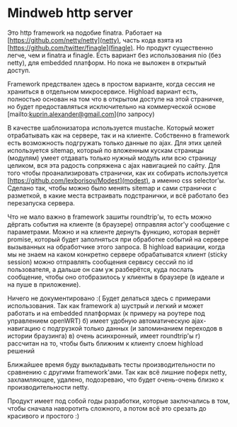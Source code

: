 # Mindweb http server

Это http framework на подобие finatra. Работает на [https://github.com/netty/netty](netty), часть кода взята из [https://github.com/twitter/finagle](finagle).
Но продукт существенно легче, чем и finatra и finagle. Есть вариант без использования nio (без netty), для embedded платформ. Но пока не выложен в открытый доступ.

Framework предствален здесь в простом варианте, когда сессия не храниться в отдельном микросервисе. Highload вариант есть, полностью основан на том что в открытом доступе на этой страничке, но будет предоставляться исключительно на коммерческой основе [mailto:kuprin.alexander@gmail.com](по запросу)

В качестве шаблонизатора используется mustache. Который может отрабатывать как на сервере, так и на клиенте. Собственно в framework есть возможность подгружать только данные по ajax.
Для этих целей используется sitemap, который по вложенным кускам страницы (модулям) умеет отдавать только нужный модуль или всю страницу целиком, вся эта радость сопряжена с ajax навигацией по сайту.
Для того чтобы проанализировать странички, как их собирать используется [https://github.com/lexborisov/Modest](modest), а именно css selector'ы. Сделано так, чтобы можно было менять sitemap и сами странички с разметкой, в какие места встраивать подстранички, и всё работало без перезапуска сервера.

Что не мало важно в framework зашиты roundtrip'ы, то есть можно дёргать события на клиенте (в браузере) отправляя actor'у сообщение с параметрами. Можно и на клиенте дернуть функцию, которая вернёт promise, который будет заполняться при обработке событий на сервере вызыванных на обработчике этого запроса.
В highload вариации, когда мы не знаем на каком конкретно сервере обрабатыватся клиент (sticky session) можно отправлять сообщения сервису сессий по id пользователя, а дальше он сам уж разберётся, куда послать сообщение, чтобы оно отобразилось у клиенты в браузере (в идеале и на пуше в приложение).

Ничего не документировано :( Будет делаться здесь с примерами использования. Так как framework
а) шустрый и легкий и может работать и на embedded платформах (к примеру на роутере под управлением openWRT)
б) имеет удобную автоматическую ajax-навигацию с подгрузкой только данных (и запоминанием переходов в истории браузинга)
в) очень асинхронный, имеет roundtrip'ы
г) рассчитан на то, чтобы быть ближним к клиенту слоем highload решений

Ближайшее время буду выкладывать тесты производительности по сравнению с другими framework'ами. Так как всё лишние поферх netty, захламляющее, удалено, подозреваю, что будет очень-очень близко к производительности netty.

Продукт имеет под собой годы разработки, которые заключались в том, чтобы сначала наворотить сложного, а потом всё это срезать до красивого и простого :)
